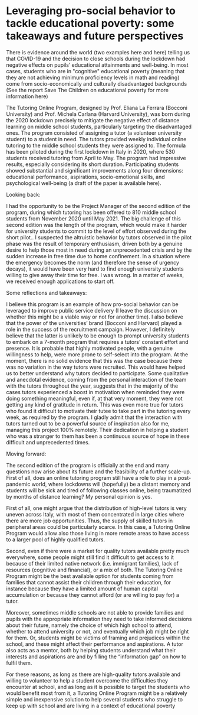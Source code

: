 # Leveraging pro-social behavior to tackle educational poverty: some takeaways and future perspectives
There is evidence around the world (two examples here and here) telling us that COVID-19 and the decision to close schools during the lockdown had negative effects on pupils’ educational attainments and well-being. In most cases, students who are in "cognitive" educational poverty (meaning that they are not achieving minimum proficiency levels in math and reading) come from socio-economically and culturally disadvantaged backgrounds (See the report Save The Children on educational poverty for more information here)

The Tutoring Online Program, designed by Prof. Eliana La Ferrara (Bocconi University) and Prof. Michela Carlana (Harvard University), was born during the 2020 lockdown precisely to mitigate the negative effect of distance learning on middle school students, particularly targeting the disadvantaged ones. The program consisted of assigning a tutor (a volunteer university student) to a student in need. The tutors provided weekly individual online tutoring to the middle school students they were assigned to. The formula has been piloted during the first lockdown in Italy in 2020, where 530 students received tutoring from April to May. The program had impressive results, especially considering its short duration. Participating students showed substantial and significant improvements along four dimensions: educational performance, aspirations, socio-emotional skills, and psychological well-being (a draft of the paper is available here).

Looking back:

I had the opportunity to be the Project Manager of the second edition of the program, during which tutoring has been offered to 810 middle school students from November 2020 until May 2021. The big challenge of this second edition was the length of the program, which would make it harder for university students to commit to the level of effort observed during the short pilot.. I suspected the altruistic behavior by tutors observed in the pilot phase was the result of temporary enthusiasm, driven both by a genuine desire to help those most in need during an unprecedented crisis and by the sudden increase in free time due to home confinement. In a situation where the emergency becomes the norm (and therefore the sense of urgency decays), it would have been very hard to find enough university students willing to give away their time for free. I was wrong. In a matter of weeks, we received enough applications to start off.

Some reflections and takeaways:

I believe this program is an example of how pro-social behavior can be leveraged to improve public service delivery (I leave the discussion on whether this might be a viable way or not for another time). I also believe that the power of the universities’ brand (Bocconi and Harvard) played a role in the success of the recruitment campaign. However, I definitely believe that the latter is unlikely to be enough to prompt university students to embark on a 7-month program that requires a tutors’ constant effort and presence. It is probable that highly motivated people, with a genuine willingness to help, were more prone to self-select into the program. At the moment, there is no solid evidence that this was the case because there was no variation in the way tutors were recruited. This would have helped us to better understand why tutors decided to participate. Some qualitative and anecdotal evidence, coming from the personal interaction of the team with the tutors throughout the year, suggests that in the majority of the cases tutors experienced a boost in motivation when reminded they were doing something meaningful, even if, at that very moment, they were not getting any kind of gratitude in return. This was even more true for tutors who found it difficult to motivate their tutee to take part in the tutoring every week, as required by the program. I gladly admit that the interaction with tutors turned out to be a powerful source of inspiration also for me, managing this project 100% remotely. Their dedication in helping a student who was a stranger to them has been a continuous source of hope in these difficult and unprecedented times.

Moving forward:

The second edition of the program is officially at the end and many questions now arise about its future and the feasibility of a further scale-up. First of all, does an online tutoring program still have a role to play in a post-pandemic world, where lockdowns will (hopefully) be a distant memory and students will be sick and tired of following classes online, being traumatized by months of distance learning? My personal opinion is yes.

First of all, one might argue that the distribution of high-level tutors is very uneven across Italy, with most of them concentrated in large cities where there are more job opportunities. Thus, the supply of skilled tutors in peripheral areas could be particularly scarce. In this case, a Tutoring Online Program would allow also those living in more remote areas to have access to a larger pool of highly qualified tutors.

Second, even if there were a market for quality tutors available pretty much everywhere, some people might still find it difficult to get access to it because of their limited native network (i.e. immigrant families), lack of resources (cognitive and financial), or a mix of both. The Tutoring Online Program might be the best available option for students coming from families that cannot assist their children through their education, for instance because they have a limited amount of human capital accumulation or because they cannot afford (or are willing to pay for) a tutor.

Moreover, sometimes middle schools are not able to provide families and pupils with the appropriate information they need to take informed decisions about their future, namely the choice of which high school to attend, whether to attend university or not, and eventually which job might be right for them. Or, students might be victims of framing and prejudices within the school, and these might affect their performance and aspirations. A tutor also acts as a mentor, both by helping students understand what their interests and aspirations are and by filling the “information gap” on how to fulfil them.

For these reasons, as long as there are high-quality tutors available and willing to volunteer to help a student overcome the difficulties they encounter at school, and as long as it is possible to target the students who would benefit most from it, a Tutoring Online Program might be a relatively simple and inexpensive solution to help several students who struggle to keep up with school and are living in a context of educational poverty
